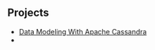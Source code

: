 ## Projects
- [Data Modeling With Apache Cassandra](https://github.com/codeslash21/data-modeling-with-apache-cassnadra)
- 

